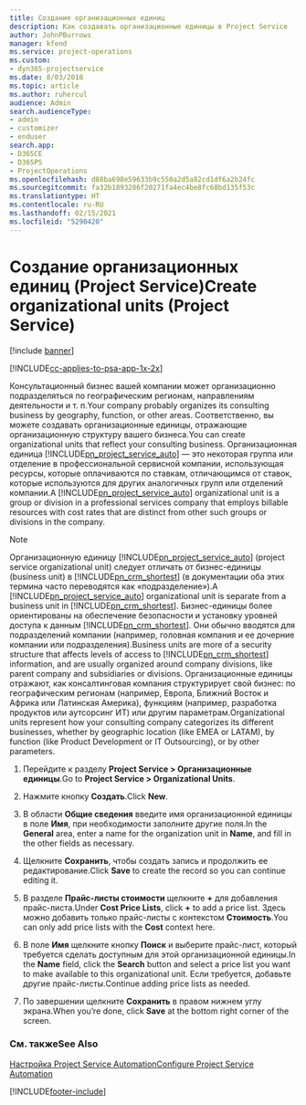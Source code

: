 ```yaml
---
title: Создание организационных единиц
description: Как создавать организационные единицы в Project Service
author: JohnPBurrows
manager: kfend
ms.service: project-operations
ms.custom:
- dyn365-projectservice
ms.date: 8/03/2018
ms.topic: article
ms.author: ruhercul
audience: Admin
search.audienceType:
- admin
- customizer
- enduser
search.app:
- D365CE
- D365PS
- ProjectOperations
ms.openlocfilehash: d88ba698e59633b9c550a2d5a82cd1df6a2b24fc
ms.sourcegitcommit: fa32b1893286f20271fa4ec4be8fc68bd135f53c
ms.translationtype: HT
ms.contentlocale: ru-RU
ms.lasthandoff: 02/15/2021
ms.locfileid: "5290420"
---
```

# <a name="create-organizational-units-project-service"></a><span data-ttu-id="9ab13-103">Создание организационных единиц (Project Service)</span><span class="sxs-lookup"><span data-stu-id="9ab13-103">Create organizational units (Project Service)</span></span>

[!include [banner](../includes/psa-now-project-operations.md)]

[!INCLUDE[cc-applies-to-psa-app-1x-2x](../includes/cc-applies-to-psa-app-1x-2x.md)]

<span data-ttu-id="9ab13-104">Консультационный бизнес вашей компании может организационно подразделяться по географическим регионам, направлениям деятельности и т. п.</span><span class="sxs-lookup"><span data-stu-id="9ab13-104">Your company probably organizes its consulting business by geography, function, or other areas.</span></span> <span data-ttu-id="9ab13-105">Соответственно, вы можете создавать организационные единицы, отражающие организационную структуру вашего бизнеса.</span><span class="sxs-lookup"><span data-stu-id="9ab13-105">You can create organizational units that reflect your consulting business.</span></span> <span data-ttu-id="9ab13-106">Организационная единица [!INCLUDE[pn_project_service_auto](../includes/pn-project-service-auto.md)] — это некоторая группа или отделение в профессиональной сервисной компании, использующая ресурсы, которые оплачиваются по ставкам, отличающимся от ставок, которые используются для других аналогичных групп или отделений компании.</span><span class="sxs-lookup"><span data-stu-id="9ab13-106">A [!INCLUDE[pn_project_service_auto](../includes/pn-project-service-auto.md)] organizational unit is a group or division in a professional services company that employs billable resources with cost rates that are distinct from other such groups or divisions in the company.</span></span>  
  
> [!NOTE]
>  <span data-ttu-id="9ab13-107">Организационную единицу [!INCLUDE[pn_project_service_auto](../includes/pn-project-service-auto.md)] (project service organizational unit) следует отличать от бизнес-единицы (business unit) в [!INCLUDE[pn_crm_shortest](../includes/pn-crm-shortest.md)] (в документации оба этих термина часто переводятся как «подразделение»).</span><span class="sxs-lookup"><span data-stu-id="9ab13-107">A [!INCLUDE[pn_project_service_auto](../includes/pn-project-service-auto.md)] organizational unit is separate from a business unit in [!INCLUDE[pn_crm_shortest](../includes/pn-crm-shortest.md)].</span></span> <span data-ttu-id="9ab13-108">Бизнес-единицы более ориентированы на обеспечение безопасности и установку уровней доступа к данным [!INCLUDE[pn_crm_shortest](../includes/pn-crm-shortest.md)]. Они обычно вводятся для подразделений компании (например, головная компания и ее дочерние компании или подразделения).</span><span class="sxs-lookup"><span data-stu-id="9ab13-108">Business units are more of a security structure that affects levels of access to [!INCLUDE[pn_crm_shortest](../includes/pn-crm-shortest.md)] information, and are usually organized around company divisions, like parent company and subsidiaries or divisions.</span></span> <span data-ttu-id="9ab13-109">Организационные единицы отражают, как консалтинговая компания структурирует свой бизнес: по географическим регионам (например, Европа, Ближний Восток и Африка или Латинская Америка), функциям (например, разработка продуктов или аутсорсинг ИТ) или другим параметрам.</span><span class="sxs-lookup"><span data-stu-id="9ab13-109">Organizational units represent how your consulting company categorizes its different businesses, whether by geographic location (like EMEA or LATAM), by function (like Product Development or IT Outsourcing), or by other parameters.</span></span>  
  
1.  <span data-ttu-id="9ab13-110">Перейдите к разделу **Project Service > Организационные единицы**.</span><span class="sxs-lookup"><span data-stu-id="9ab13-110">Go to **Project Service > Organizational Units**.</span></span>  
  
2.  <span data-ttu-id="9ab13-111">Нажмите кнопку **Создать**.</span><span class="sxs-lookup"><span data-stu-id="9ab13-111">Click **New**.</span></span>  
  
3.  <span data-ttu-id="9ab13-112">В области **Общие сведения** введите имя организационной единицы в поле **Имя**, при необходимости заполните другие поля.</span><span class="sxs-lookup"><span data-stu-id="9ab13-112">In the **General** area, enter a name for the organization unit in **Name**, and fill in the other fields as necessary.</span></span>  
  
4.  <span data-ttu-id="9ab13-113">Щелкните **Сохранить**, чтобы создать запись и продолжить ее редактирование.</span><span class="sxs-lookup"><span data-stu-id="9ab13-113">Click **Save** to create the record so you can continue editing it.</span></span>  
  
5.  <span data-ttu-id="9ab13-114">В разделе **Прайс-листы стоимости** щелкните **+** для добавления прайс-листа.</span><span class="sxs-lookup"><span data-stu-id="9ab13-114">Under **Cost Price Lists**, click **+** to add a price list.</span></span> <span data-ttu-id="9ab13-115">Здесь можно добавить только прайс-листы с контекстом **Стоимость**.</span><span class="sxs-lookup"><span data-stu-id="9ab13-115">You can only add price lists with the **Cost** context here.</span></span>  
  
6.  <span data-ttu-id="9ab13-116">В поле **Имя** щелкните кнопку **Поиск** и выберите прайс-лист, который требуется сделать доступным для этой организационной единицы.</span><span class="sxs-lookup"><span data-stu-id="9ab13-116">In the **Name** field, click the **Search** button and select a price list you want to make available to this organizational unit.</span></span> <span data-ttu-id="9ab13-117">Если требуется, добавьте другие прайс-листы.</span><span class="sxs-lookup"><span data-stu-id="9ab13-117">Continue adding price lists as needed.</span></span>  
  
7.  <span data-ttu-id="9ab13-118">По завершении щелкните **Сохранить** в правом нижнем углу экрана.</span><span class="sxs-lookup"><span data-stu-id="9ab13-118">When you’re done, click **Save** at the bottom right corner of the screen.</span></span>  
  
### <a name="see-also"></a><span data-ttu-id="9ab13-119">См. также</span><span class="sxs-lookup"><span data-stu-id="9ab13-119">See Also</span></span>  
 [<span data-ttu-id="9ab13-120">Настройка Project Service Automation</span><span class="sxs-lookup"><span data-stu-id="9ab13-120">Configure Project Service Automation</span></span>](../psa/configure.md)


[!INCLUDE[footer-include](../includes/footer-banner.md)]
